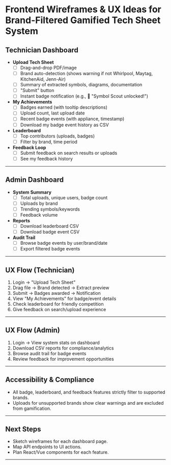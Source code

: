 # Frontend Wireframes & UX Ideas for Brand-Filtered Gamified Tech Sheet System

## Technician Dashboard

- **Upload Tech Sheet**
  - [ ] Drag-and-drop PDF/image
  - [ ] Brand auto-detection (shows warning if not Whirlpool, Maytag, KitchenAid, Jenn-Air)
  - [ ] Summary of extracted symbols, diagrams, documentation
  - [ ] "Submit" button
  - [ ] Instant badge notification (e.g., 🎉 "Symbol Scout unlocked!")

- **My Achievements**
  - [ ] Badges earned (with tooltip descriptions)
  - [ ] Upload count, last upload date
  - [ ] Recent badge events (with appliance, timestamp)
  - [ ] Download my badge event history as CSV

- **Leaderboard**
  - [ ] Top contributors (uploads, badges)
  - [ ] Filter by brand, time period

- **Feedback Loop**
  - [ ] Submit feedback on search results or uploads
  - [ ] See my feedback history

---

## Admin Dashboard

- **System Summary**
  - [ ] Total uploads, unique users, badge count
  - [ ] Uploads by brand
  - [ ] Trending symbols/keywords
  - [ ] Feedback volume

- **Reports**
  - [ ] Download leaderboard CSV
  - [ ] Download badge event CSV

- **Audit Trail**
  - [ ] Browse badge events by user/brand/date
  - [ ] Export filtered badge events

---

## UX Flow (Technician)

1. Login → "Upload Tech Sheet"
2. Drag file → Brand detected → Extract preview
3. Submit → Badges awarded → Notification
4. View "My Achievements" for badge/event details
5. Check leaderboard for friendly competition
6. Give feedback on search/upload experience

---

## UX Flow (Admin)

1. Login → View system stats on dashboard
2. Download CSV reports for compliance/analytics
3. Browse audit trail for badge events
4. Review feedback for improvement opportunities

---

## Accessibility & Compliance

- All badge, leaderboard, and feedback features strictly filter to supported brands.
- Uploads for unsupported brands show clear warnings and are excluded from gamification.

---

## Next Steps

- Sketch wireframes for each dashboard page.
- Map API endpoints to UI actions.
- Plan React/Vue components for each feature.

---
